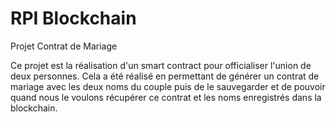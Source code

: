 # RPI Blockchain

Projet Contrat de Mariage

Ce projet est la réalisation d'un smart contract pour officialiser l'union de deux personnes.
Cela a été réalisé en permettant de générer un contrat de mariage avec les deux noms du couple puis de le sauvegarder et de pouvoir quand nous le voulons récupérer ce contrat et les noms enregistrés dans la blockchain.

